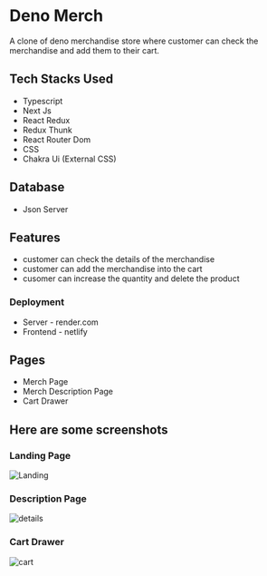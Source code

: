 # Deno Merch
A clone of deno merchandise store where customer can check the merchandise and add them to their cart.

## Tech Stacks Used
  - Typescript
  - Next Js
  - React Redux
  - Redux Thunk
  - React Router Dom
  - CSS
  - Chakra Ui (External CSS)
  
## Database 
  - Json Server
  
## Features
  - customer can check the details of the merchandise
  - customer can add the merchandise into the cart 
  - cusomer can increase the quantity and delete the product
  
### Deployment
  - Server - render.com
  - Frontend - netlify


## Pages
  - Merch Page
  - Merch Description Page
  - Cart Drawer
  

## Here are some screenshots
  
  ### Landing Page
  ![Landing](https://user-images.githubusercontent.com/112858862/222002786-50e2fb1f-f282-4d96-b1bd-43f9b79930dc.png)

  
  ### Description Page
  ![details](https://user-images.githubusercontent.com/112858862/222002803-42b33e34-7bca-4abf-8a09-e1bdb231eea6.png)

  
  ### Cart Drawer
  ![cart](https://user-images.githubusercontent.com/112858862/222002814-a3948458-2fe2-45ad-b72c-7c55d6a62636.png)
